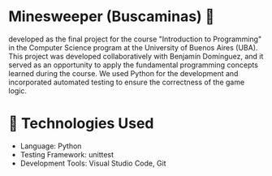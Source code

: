# Minesweeper (Buscaminas) 🎯

developed as the final project for the course "Introduction to Programming" in the Computer Science program at the University of Buenos Aires (UBA).
This project was developed collaboratively with Benjamín Domínguez, and it served as an opportunity to apply the fundamental programming concepts learned during the course.
We used Python for the development and incorporated automated testing to ensure the correctness of the game logic.

# 🧰 Technologies Used
- Language: Python
- Testing Framework: unittest
- Development Tools: Visual Studio Code, Git
